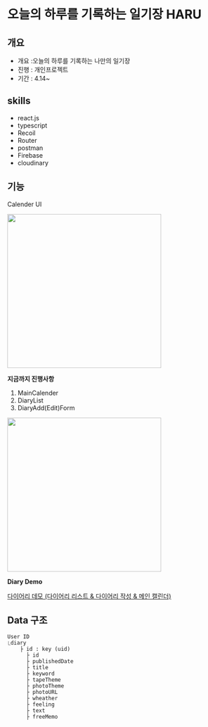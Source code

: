 # 오늘의 하루를 기록하는 일기장 HARU

## 개요

- 개요 :오늘의 하루를 기록하는 나만의 일기장
- 진행 : 개인프로젝트
- 기간 : 4.14~

## skills

- react.js
- typescript
- Recoil
- Router
- postman
- Firebase
- cloudinary

## 기능

Calender UI

<img src="https://user-images.githubusercontent.com/90666180/163660851-2be93bb9-cf37-403c-ac14-4820595c4eb5.gif" width='350px'/>

**지금까지 진행사항**

1. MainCalender
2. DiaryList
3. DiaryAdd(Edit)Form

<img src="https://user-images.githubusercontent.com/90666180/163992723-250c936d-1df5-4539-b88c-5b13c2709e4b.gif" width='350px'/>

**Diary Demo**

<a href = "https://6260d676634cc37a08345781--haru-diary-js.netlify.app/">다이어리 데모 (다이어리 리스트 & 다이어리 작성 & 메인 캘린더)</a>

## Data 구조

    User ID
    ⎿diary
        ├ id : key (uid)
          ├ id
          ├ publishedDate
          ├ title
          ├ keyword
          ├ tapeTheme
          ├ photoTheme
          ├ photoURL
          ├ wheather
          ├ feeling
          ├ text
          ├ freeMemo
